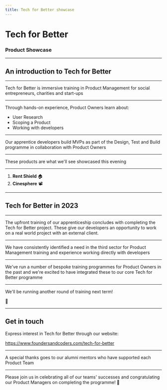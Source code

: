 ```yaml
---
title: Tech for Better showcase
---
```


# Tech for Better

### Product Showcase

---

## An introduction to Tech for Better

---

Tech for Better is immersive training in Product Management for social entrepreneurs, charities and start-ups

---

Through hands-on experience, Product Owners learn about:

- User Research
- Scoping a Product
- Working with developers

---

Our apprentice developers build MVPs as part of the Design, Test and Build programme in collaboration with Product Owners

---

These products are what we'll see showcased this evening

---

1. **Rent Shield** 🏠
1. **Cinesphere** 📽️

---

## Tech for Better in 2023

---

The upfront training of our apprenticeship concludes with completing the Tech for Better project. These give our developers an opportunity to work on a real world project with an external client.

---

We have consistently identified a need in the third sector for Product Management training and experience working directly with developers

---

We've run a number of bespoke training programmes for Product Owners in the past and we're excited to have integrated these to our core Tech for Better programme

---

We'll be running another round of training next term!

🌱

---

## Get in touch

Express interest in Tech for Better through our website:

https://www.foundersandcoders.com/tech-for-better

---

A special thanks goes to our alumni mentors who have supported each Product Team

---

Please join us in celebrating all of our teams' successes and congratulating our Product Managers on completing the programme! 🎉
